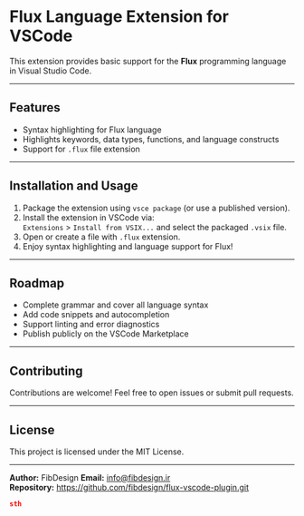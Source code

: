 # Flux Language Extension for VSCode

This extension provides basic support for the **Flux** programming language in Visual Studio Code.

---

## Features

- Syntax highlighting for Flux language
- Highlights keywords, data types, functions, and language constructs
- Support for `.flux` file extension

---

## Installation and Usage

1. Package the extension using `vsce package` (or use a published version).
2. Install the extension in VSCode via:  
   `Extensions` > `Install from VSIX...` and select the packaged `.vsix` file.
3. Open or create a file with `.flux` extension.
4. Enjoy syntax highlighting and language support for Flux!

---

## Roadmap

- Complete grammar and cover all language syntax
- Add code snippets and autocompletion
- Support linting and error diagnostics
- Publish publicly on the VSCode Marketplace

---

## Contributing

Contributions are welcome! Feel free to open issues or submit pull requests.

---

## License

This project is licensed under the MIT License.

---

**Author:** FibDesign
**Email:** info@fibdesign.ir  
**Repository:** https://github.com/fibdesign/flux-vscode-plugin.git

```json
sth
```